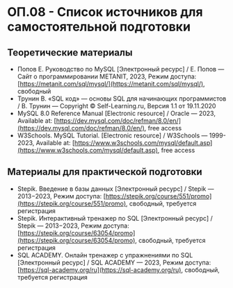 # ОП.08 - Список источников для самостоятельной подготовки

## Теоретические материалы

- Попов Е. Руководство по MySQL [Электронный ресурс] / Е. Попов — Сайт о программировании METANIT, 2023, Режим доступа: [https://metanit.com/sql/mysql/](https://metanit.com/sql/mysql/), свободный
- Трунин В. «SQL код» — основы SQL для начинающих программистов / В. Трунин — Copyright © Self-Learning.ru, Версия 1.1 от 19.11.2020
- MySQL 8.0 Reference Manual [Electronic resource] / Oracle — 2023, Available at: [https://dev.mysql.com/doc/refman/8.0/en/](https://dev.mysql.com/doc/refman/8.0/en/), free access
- W3Schools. MySQL Tutorial. [Electronic resource] / W3Schools — 1999-2023, Available at: [https://www.w3schools.com/mysql/default.asp](https://www.w3schools.com/mysql/default.asp), free access

## Материалы для практической подготовки

- Stepik. Введение в базы данных [Электронный ресурс] / Stepik — 2013−2023, Режим доступа: [https://stepik.org/course/551/promo](https://stepik.org/course/551/promo), свободный, требуется регистрация
- Stepik. Интерактивный тренажер по SQL [Электронный ресурс] / Stepik — 2013−2023, Режим доступа: [https://stepik.org/course/63054/promo](https://stepik.org/course/63054/promo), свободный, требуется регистрация
- SQL ACADEMY. Онлайн тренажер с упражнениями по SQL [Электронный ресурс] / SQL ACADEMY — 2023, Режим доступа: [https://sql-academy.org/ru](https://sql-academy.org/ru), свободный, требуется регистрация
